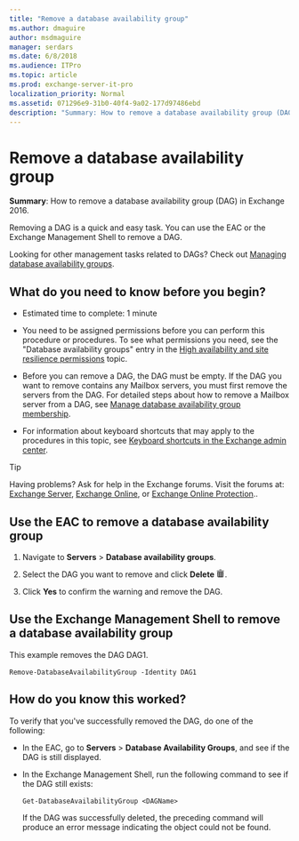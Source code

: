 ```yaml
---
title: "Remove a database availability group"
ms.author: dmaguire
author: msdmaguire
manager: serdars
ms.date: 6/8/2018
ms.audience: ITPro
ms.topic: article
ms.prod: exchange-server-it-pro
localization_priority: Normal
ms.assetid: 071296e9-31b0-40f4-9a02-177d97486ebd
description: "Summary: How to remove a database availability group (DAG) in Exchange 2016."
---
```


# Remove a database availability group

 **Summary**: How to remove a database availability group (DAG) in Exchange 2016.
  
Removing a DAG is a quick and easy task. You can use the EAC or the Exchange Management Shell to remove a DAG.
  
Looking for other management tasks related to DAGs? Check out [Managing database availability groups](http://technet.microsoft.com/library/4abde67b-4995-4a57-894f-ba76aa72341c.aspx).
  
## What do you need to know before you begin?

- Estimated time to complete: 1 minute
    
- You need to be assigned permissions before you can perform this procedure or procedures. To see what permissions you need, see the "Database availability groups" entry in the [High availability and site resilience permissions](../../permissions/feature-permissions/ha-permissions.md) topic.
    
- Before you can remove a DAG, the DAG must be empty. If the DAG you want to remove contains any Mailbox servers, you must first remove the servers from the DAG. For detailed steps about how to remove a Mailbox server from a DAG, see [Manage database availability group membership](dag-memberships.md).
    
- For information about keyboard shortcuts that may apply to the procedures in this topic, see [Keyboard shortcuts in the Exchange admin center](../../about-documentation/exchange-admin-center-keyboard-shortcuts.md).
    
> [!TIP]
> Having problems? Ask for help in the Exchange forums. Visit the forums at: [Exchange Server](https://go.microsoft.com/fwlink/p/?linkId=60612), [Exchange Online](https://go.microsoft.com/fwlink/p/?linkId=267542), or [Exchange Online Protection](https://go.microsoft.com/fwlink/p/?linkId=285351)..
  
## Use the EAC to remove a database availability group

1. Navigate to **Servers** \> **Database availability groups**.
    
2. Select the DAG you want to remove and click **Delete** ![Delete icon](../../media/ITPro_EAC_DeleteIcon.png).
    
3. Click **Yes** to confirm the warning and remove the DAG.
    
## Use the Exchange Management Shell to remove a database availability group

This example removes the DAG DAG1.
  
```
Remove-DatabaseAvailabilityGroup -Identity DAG1
```

## How do you know this worked?

To verify that you've successfully removed the DAG, do one of the following:
  
- In the EAC, go to **Servers** \> **Database Availability Groups**, and see if the DAG is still displayed.
    
- In the Exchange Management Shell, run the following command to see if the DAG still exists:
    
  ```
  Get-DatabaseAvailabilityGroup <DAGName>
  ```

    If the DAG was successfully deleted, the preceding command will produce an error message indicating the object could not be found.
    

